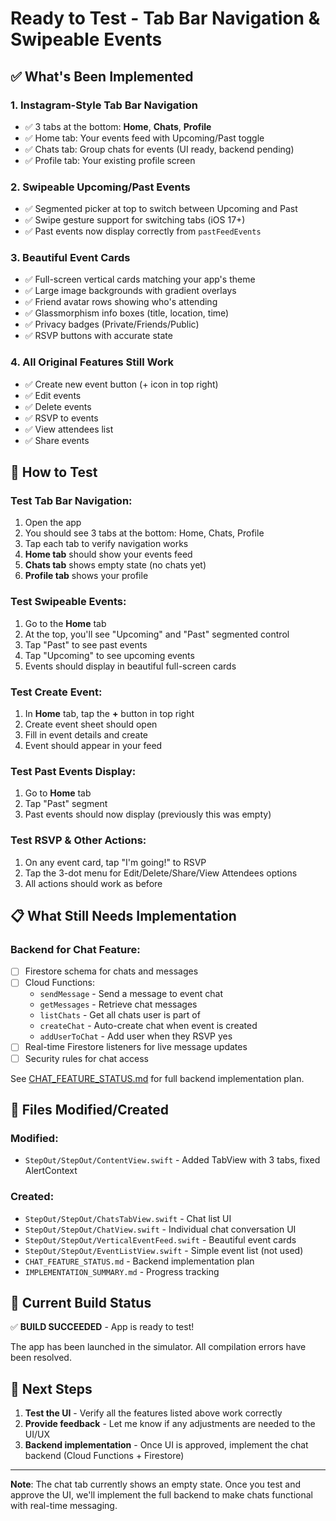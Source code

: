 # Ready to Test - Tab Bar Navigation & Swipeable Events

## ✅ What's Been Implemented

### 1. **Instagram-Style Tab Bar Navigation**
- ✅ 3 tabs at the bottom: **Home**, **Chats**, **Profile**
- ✅ Home tab: Your events feed with Upcoming/Past toggle
- ✅ Chats tab: Group chats for events (UI ready, backend pending)
- ✅ Profile tab: Your existing profile screen

### 2. **Swipeable Upcoming/Past Events**
- ✅ Segmented picker at top to switch between Upcoming and Past
- ✅ Swipe gesture support for switching tabs (iOS 17+)
- ✅ Past events now display correctly from `pastFeedEvents`

### 3. **Beautiful Event Cards**
- ✅ Full-screen vertical cards matching your app's theme
- ✅ Large image backgrounds with gradient overlays
- ✅ Friend avatar rows showing who's attending
- ✅ Glassmorphism info boxes (title, location, time)
- ✅ Privacy badges (Private/Friends/Public)
- ✅ RSVP buttons with accurate state

### 4. **All Original Features Still Work**
- ✅ Create new event button (+ icon in top right)
- ✅ Edit events
- ✅ Delete events
- ✅ RSVP to events
- ✅ View attendees list
- ✅ Share events

## 🧪 How to Test

### Test Tab Bar Navigation:
1. Open the app
2. You should see 3 tabs at the bottom: Home, Chats, Profile
3. Tap each tab to verify navigation works
4. **Home tab** should show your events feed
5. **Chats tab** shows empty state (no chats yet)
6. **Profile tab** shows your profile

### Test Swipeable Events:
1. Go to the **Home** tab
2. At the top, you'll see "Upcoming" and "Past" segmented control
3. Tap "Past" to see past events
4. Tap "Upcoming" to see upcoming events
5. Events should display in beautiful full-screen cards

### Test Create Event:
1. In **Home** tab, tap the **+** button in top right
2. Create event sheet should open
3. Fill in event details and create
4. Event should appear in your feed

### Test Past Events Display:
1. Go to **Home** tab
2. Tap "Past" segment
3. Past events should now display (previously this was empty)

### Test RSVP & Other Actions:
1. On any event card, tap "I'm going!" to RSVP
2. Tap the 3-dot menu for Edit/Delete/Share/View Attendees options
3. All actions should work as before

## 📋 What Still Needs Implementation

### Backend for Chat Feature:
- [ ] Firestore schema for chats and messages
- [ ] Cloud Functions:
  - `sendMessage` - Send a message to event chat
  - `getMessages` - Retrieve chat messages
  - `listChats` - Get all chats user is part of
  - `createChat` - Auto-create chat when event is created
  - `addUserToChat` - Add user when they RSVP yes
- [ ] Real-time Firestore listeners for live message updates
- [ ] Security rules for chat access

See [CHAT_FEATURE_STATUS.md](./CHAT_FEATURE_STATUS.md) for full backend implementation plan.

## 📁 Files Modified/Created

### Modified:
- `StepOut/StepOut/ContentView.swift` - Added TabView with 3 tabs, fixed AlertContext

### Created:
- `StepOut/StepOut/ChatsTabView.swift` - Chat list UI
- `StepOut/StepOut/ChatView.swift` - Individual chat conversation UI
- `StepOut/StepOut/VerticalEventFeed.swift` - Beautiful event cards
- `StepOut/StepOut/EventListView.swift` - Simple event list (not used)
- `CHAT_FEATURE_STATUS.md` - Backend implementation plan
- `IMPLEMENTATION_SUMMARY.md` - Progress tracking

## 🚀 Current Build Status

✅ **BUILD SUCCEEDED** - App is ready to test!

The app has been launched in the simulator. All compilation errors have been resolved.

## 🎯 Next Steps

1. **Test the UI** - Verify all the features listed above work correctly
2. **Provide feedback** - Let me know if any adjustments are needed to the UI/UX
3. **Backend implementation** - Once UI is approved, implement the chat backend (Cloud Functions + Firestore)

---

**Note**: The chat tab currently shows an empty state. Once you test and approve the UI, we'll implement the full backend to make chats functional with real-time messaging.
